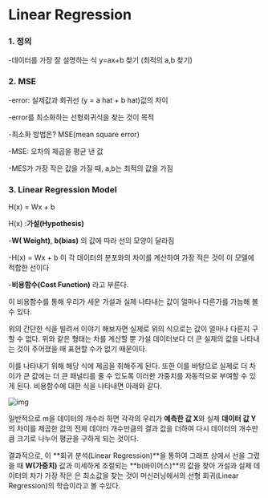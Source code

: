 # Linear Regression

### 1. 정의

-데이터를 가장 잘 설명하는 식 y=ax+b 찾기 (최적의 a,b 찾기)

### 2. MSE

-error: 실제값과 회귀선 (y = a hat + b hat)값의 차이

-error를 최소화하는 선형회귀식을 찾는 것이 목적

-최소화 방법은? MSE(mean square error)

-MSE: 오차의 제곱을 평균 낸 값

-MES가 가장 작은 값을 가질 때, a,b는 최적의 값을 가짐



### 3. Linear Regression Model

H(x) = Wx + b 

H(x) :**가설(Hypothesis)** 

-**W( Weight)**, **b(bias)** 의 값에 따라 선의 모양이 달라짐

-H(x) = Wx + b 이 각 데이터의 분포와의 차이를 계산하여 가장 적은 것이 이 모델에 적합한 선이다

-**비용함수(Cost Function)** 라고 부른다.

이 비용함수를 통해 우리가 세운 가설과 실제 나타내는 값이 얼마나 다른가를 가늠해 볼 수 있다.



위의 간단한 식을 빌려서 이야기 해보자면 실제로 위의 식으로는 값이 얼마나 다른지 구할 수 없다. 위와 같은 형태는 차를 계산할 뿐 가설 데이터보다 더 큰 실제의 값을 나타내는 것이 주어졌을 때 표현할 수가 없기 때문이다.

이를 나타내기 위해 해당 식에 제곱을 취해주게 된다. 또한 이를 바탕으로 실제로 더 차이가 큰 값에는 더 큰 패널티를 줄 수 있도록 이러한 가중치를 자동적으로 부여할 수 있게 된다. 비용함수에 대한 식을 나타내면 아래와 같다.



![img](https://t1.daumcdn.net/cfile/tistory/2178CA335914A02B01)



일반적으로 m을 데이터의 개수라 하면 각각의 우리가 **예측한 값 X**와 실제 **데이터 값 Y**의 차이를 제곱한 값의 전체 데이터 개수만큼의 결과 값을 더하여 다시 데이터의 개수만큼 크기로 나누어 평균을 구하게 되는 것이다.



결과적으로, 이 **회귀 분석(Linear Regression)**을 통하여 그래프 상에서 선을 그렸을 때 **W(가중치)** 값과 미세하게 조절되는 **b(바이어스)**의 값을 찾아 가설과 실제 데이터의 차가 가장 작은 은 최소값을 찾는 것이 머신러닝에서의 선형 회귀(Linear Regression)의 학습이라고 볼 수있다.

